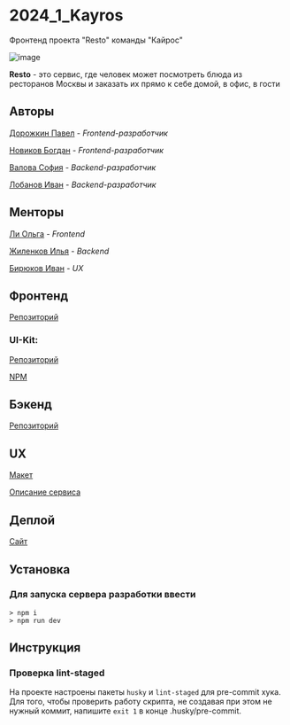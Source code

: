 # 2024_1_Kayros

Фронтенд проекта "Resto" команды "Кайрос"

![image](https://github.com/frontend-park-mail-ru/2024_1_Kayros/assets/35842926/ee76c037-cb80-4d20-b1cc-fab93f75295e)

**Resto** - это сервис, где человек может посмотреть блюда из ресторанов Москвы и заказать их прямо          к себе домой, в офис, в гости

## Авторы

[Дорожкин Павел](https://github.com/Skotyty) - _Frontend-разработчик_

[Новиков Богдан](https://github.com/novakf) - _Frontend-разработчик_

[Валова София](https://github.com/ssofiica) - _Backend-разработчик_

[Лобанов Иван](https://github.com/cantylv) - _Backend-разработчик_

## Менторы

[Ли Ольга](https://github.com/AnnSkay) - _Frontend_

[Жиленков Илья](https://github.com/ilyushkaaa) - _Backend_

[Бирюков Иван](https://github.com/Ivan-Bir) - _UX_

## Фронтенд

[Репозиторий](https://github.com/frontend-park-mail-ru/2024_1_Kayros)

### UI-Kit:
[Репозиторий](https://github.com/novakf/resto-ui-kit)

[NPM](https://www.npmjs.com/package/resto-ui)

## Бэкенд

[Репозиторий](https://github.com/go-park-mail-ru/2024_1_Kayros)

## UX
[Макет](https://www.figma.com/file/zoXRrBpzkKVlcCpuen8vVU/%C2%A0%C2%A0%C2%A0Resto)

[Описание сервиса](https://docs.google.com/document/d/10eWcYr5QyEXd_tSppIij8bKbJLy6Djw9Hr6cXpK2KL4)

## Деплой

[Сайт](https://resto-go.online)

## Установка

### Для запуска сервера разработки ввести
```
> npm i
> npm run dev
```

## Инструкция

### Проверка lint-staged
На проекте настроены пакеты ```husky``` и ```lint-staged``` для pre-commit хука.
Для того, чтобы проверить работу скрипта, не создавая при этом не нужный коммит, напишите ```exit 1``` в конце .husky/pre-commit.
